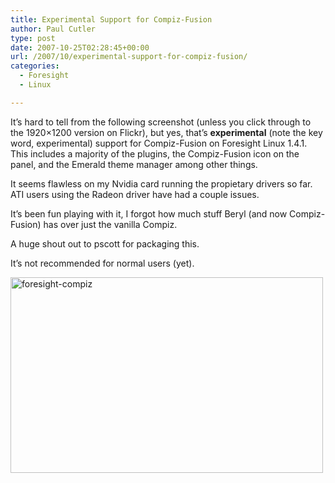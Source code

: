 ```yaml
---
title: Experimental Support for Compiz-Fusion
author: Paul Cutler
type: post
date: 2007-10-25T02:28:45+00:00
url: /2007/10/experimental-support-for-compiz-fusion/
categories:
  - Foresight
  - Linux

---
```

It&#8217;s hard to tell from the following screenshot (unless you click through to the 1920&#215;1200 version on Flickr), but yes, that&#8217;s **experimental** (note the key word, experimental) support for Compiz-Fusion on Foresight Linux 1.4.1. This includes a majority of the plugins, the Compiz-Fusion icon on the panel, and the Emerald theme manager among other things.

It seems flawless on my Nvidia card running the propietary drivers so far. ATI users using the Radeon driver have had a couple issues.

It&#8217;s been fun playing with it, I forgot how much stuff Beryl (and now Compiz-Fusion) has over just the vanilla Compiz.

A huge shout out to pscott for packaging this.

It&#8217;s not recommended for normal users (yet).

[<img src="https://i2.wp.com/farm3.static.flickr.com/2230/1737749342_9077039375.jpg?resize=500%2C313" width="500" height="313" alt="foresight-compiz" data-recalc-dims="1" />][1]

 [1]: http://www.flickr.com/photos/silwenae/1737749342/ "Photo Sharing"